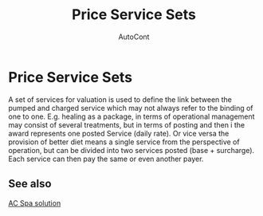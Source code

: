 ﻿---
    title: "Price Service Sets"
    author: AutoCont
    ms.date: 04/30/2018
    ms.topic: article
    ms.prod: dynamics-nav-2017
    ms.contentlocale: en
    ms.lasthandoff: 04/30/2018
---

# Price Service Sets

A set of services for valuation is used to define the link between the pumped and charged service which may not always refer to the binding of one to one. E.g. healing as a package, in terms of operational management may consist of several treatments, but in terms of posting and then i the award represents one posted Service (daily rate). Or vice versa the provision of better diet means a single service from the perspective of operation, but can be divided into two services posted (base + surcharge). Each service can then pay the same or even another payer. 


## <a name="see-also"></a>See also
[AC Spa solution](ac-spa-solution.md)